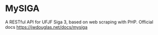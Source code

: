 # MySIGA
A RESTful API for UFJF Siga 3, based on web scraping with PHP. Official docs https://jwdouglas.net/docs/mysiga
